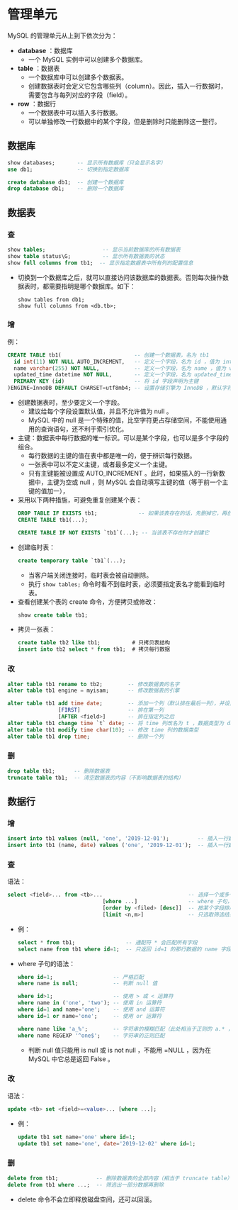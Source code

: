 # 管理单元

MySQL 的管理单元从上到下依次分为：
- **database** ：数据库
  - 一个 MySQL 实例中可以创建多个数据库。
- **table** ：数据表
  - 一个数据库中可以创建多个数据表。
  - 创建数据表时会定义它包含哪些列（column）。因此，插入一行数据时，需要包含与每列对应的字段（field）。
- **row** ：数据行
  - 一个数据表中可以插入多行数据。
  - 可以单独修改一行数据中的某个字段，但是删除时只能删除这一整行。

## 数据库

```sql
show databases;       -- 显示所有数据库（只会显示名字）
use db1;              -- 切换到指定数据库

create database db1;  -- 创建一个数据库
drop database db1;    -- 删除一个数据库
```

## 数据表

### 查

```sql
show tables;                  -- 显示当前数据库的所有数据表
show table status\G;          -- 显示所有数据表的状态
show full columns from tb1;  -- 显示指定数据表中所有列的配置信息
```
- 切换到一个数据库之后，就可以直接访问该数据库的数据表。否则每次操作数据表时，都需要指明是哪个数据库。如下：
    ```
    show tables from db1;
    show full columns from <db.tb>;
    ```

### 增

例：
```sql
CREATE TABLE tb1(                       -- 创建一个数据表，名为 tb1
  id int(11) NOT NULL AUTO_INCREMENT,   -- 定义一个字段，名为 id ，值为 int 型，并且值自动递增
  name varchar(255) NOT NULL,           -- 定义一个字段，名为 name ，值为 varchar 类型（占 255 字节），并且不允许值为 null（否则写入时会报错）
  updated_time datetime NOT NULL,       -- 定义一个字段，名为 updated_time ，值为 datetime 类型（固定长度，不需要声明占多少字节）
  PRIMARY KEY (id)                      -- 将 id 字段声明为主键
)ENGINE=InnoDB DEFAULT CHARSET=utf8mb4; -- 设置存储引擎为 InnoDB ，默认字符集为 utf8mb4
```
- 创建数据表时，至少要定义一个字段。
  - 建议给每个字段设置默认值，并且不允许值为 null 。
  - MySQL 中的 null 是一个特殊的值，比空字符更占存储空间，不能使用通用的查询语句，还不利于索引优化。
- 主键：数据表中每行数据的唯一标识。可以是某个字段，也可以是多个字段的组合。
  - 每行数据的主键的值在表中都是唯一的，便于辨识每行数据。
  - 一张表中可以不定义主键，或者最多定义一个主键。
  - 只有主键能被设置成 AUTO_INCREMENT 。此时，如果插入的一行新数据中，主键为空或 null ，则 MySQL 会自动填写主键的值（等于前一个主键的值加一），
- 采用以下两种措施，可避免重复创建某个表：
  ```sql
  DROP TABLE IF EXISTS tb1;             -- 如果该表存在的话，先删掉它，再创建
  CREATE TABLE tb1(...);
  ```
  ```sql
  CREATE TABLE IF NOT EXISTS `tb1`(...); -- 当该表不存在时才创建它
  ```
- 创建临时表：
  ```sql
  create temporary table `tb1`(...);
  ```
  - 当客户端关闭连接时，临时表会被自动删除。
  - 执行 `show tables;` 命令时看不到临时表，必须要指定表名才能看到临时表。
- 查看创建某个表的 create 命令，方便拷贝或修改：
  ```sql
  show create table tb1;
  ```
- 拷贝一张表：
  ```sql
  create table tb2 like tb1;          # 只拷贝表结构
  insert into tb2 select * from tb1;  # 拷贝每行数据
  ```

### 改

```sql
alter table tb1 rename to tb2;        -- 修改数据表的名字
alter table tb1 engine = myisam;      -- 修改数据表的引擎

alter table tb1 add time date;        -- 添加一个列（默认排在最后一列），并设置列名、数据类型
                [FIRST]               -- 排在第一列
                [AFTER <field>]       -- 排在指定列之后
alter table tb1 change time `t` date; -- 将 time 列改名为 t ，数据类型为 date
alter table tb1 modify time char(10); -- 修改 time 列的数据类型
alter table tb1 drop time;            -- 删除一个列
```

### 删

```sql
drop table tb1;      -- 删除数据表
truncate table tb1;  -- 清空数据表的内容（不影响数据表的结构）
```

## 数据行

### 增

```sql
insert into tb1 values (null, 'one', '2019-12-01');         -- 插入一行数据，给所有字段赋值
insert into tb1 (name, date) values ('one', '2019-12-01');  -- 插入一行数据，给指定的几个字段赋值（前提是其它字段能自动赋值）
```

### 查

语法：
```sql
select <field>... from <tb>...                           -- 选择一个或多个数据表中，每行数据的指定字段（即每张表的指定列）
                              [where ...]                -- where 子句，用于筛选数据
                              [order by <filed> [desc]]  -- 按某个字段排序（desc 表示降序）
                              [limit <n,m>]              -- 只选取筛选结果中第 n 条开始的数据，最多选取 m 条
```
- 例：
  ```sql
  select * from tb1;                -- 通配符 * 会匹配所有字段
  select name from tb1 where id=1;  -- 只返回 id=1 的那行数据的 name 字段
  ```
- where 子句的语法：
  ```sql
  where id=1;                   -- 严格匹配
  where name is null;           -- 判断 null 值

  where id>1;                   -- 使用 > 或 < 运算符
  where name in ('one', 'two'); -- 使用 in 运算符
  where id=1 and name='one';    -- 使用 and 运算符
  where id=1 or name='one';     -- 使用 or 运算符

  where name like 'a_%';        -- 字符串的模糊匹配（此处相当于正则的 a.* ，不区分大小写）
  where name REGEXP '^one$';    -- 字符串的正则匹配
  ```
  - 判断 null 值只能用 is null 或 is not null ，不能用 =NULL ，因为在 MySQL 中它总是返回 False 。

### 改

语法：
```sql
update <tb> set <field>=<value>... [where ...];
```
- 例：
  ```sql
  update tb1 set name='one' where id=1;
  update tb1 set name='one', date='2019-12-02' where id=1;
  ```

### 删

```sql
delete from tb1;            -- 删除数据表的全部内容（相当于 truncate table）
delete from tb1 where ...;  -- 筛选出一部分数据再删除
```
- delete 命令不会立即释放磁盘空间，还可以回滚。
